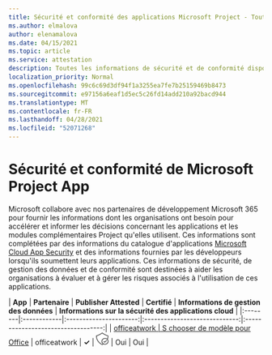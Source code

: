 ```yaml
---
title: Sécurité et conformité des applications Microsoft Project - Toutes les applications
ms.author: elmalova
author: elenamalova
ms.date: 04/15/2021
ms.topic: article
ms.service: attestation
description: Toutes les informations de sécurité et de conformité disponibles pour toutes les applications Microsoft Project.
localization_priority: Normal
ms.openlocfilehash: 99c6c69d3df94f1a3255ea7fe7b25159469b8473
ms.sourcegitcommit: e97156a6eaf1d5ec5c26fd14add210a92bacd944
ms.translationtype: MT
ms.contentlocale: fr-FR
ms.lasthandoff: 04/28/2021
ms.locfileid: "52071268"
---
```

# <a name="microsoft-project-app-security-and-compliance"></a>Sécurité et conformité de Microsoft Project App

Microsoft collabore avec nos partenaires de développement Microsoft 365 pour fournir les informations dont les organisations ont besoin pour accélérer et informer les décisions concernant les applications et les modules complémentaires Project qu'elles utilisent. Ces informations sont complétées par des informations du catalogue d'applications [Microsoft Cloud App Security](https://www.microsoft.com/en-us/enterprise-mobility-security/cloud-app-security) et des informations fournies par les développeurs lorsqu'ils soumettent leurs applications. Ces informations de sécurité, de gestion des données et de conformité sont destinées à aider les organisations à évaluer et à gérer les risques associés à l'utilisation de ces applications.

| **App** | **Partenaire** | **Publisher Attested** | **Certifié** | **Informations de gestion des données** | **Informations sur la sécurité des applications cloud** |
|:--------|:------------|:----------------------:|:-----------------------------:|:----------------------------------:|
| [officeatwork | S chooser de modèle pour Office](./officeatwork-officeatworktemplate-chooser-for-office.md) | officeatwork | **✓** | <img alt="Certified application badge" src="../media/certified-badge.png" height="25" width="25" /> | Oui | Oui |
